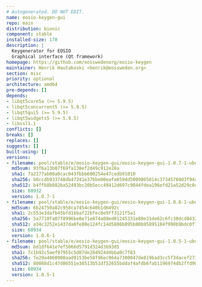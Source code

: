 ```yaml
---
# Autogenerated. DO NOT EDIT.
name: eosio-keygen-gui
repo: main
distribution: bionic
component: stable
installed-size: 178
description: |
  Keygenerator for EOSIO
  Graphical interface (Qt framework)
homepage: https://github.com/eosswedenorg/eosio-keygen
maintainer: Henrik Hautakoski <henrik@eossweden.org>
section: misc
priority: optional
architecture: amd64
pre-depends: []
depends:
- libqt5core5a (>= 5.9.5)
- libqt5concurrent5 (>= 5.9.5)
- libqt5gui5 (>= 5.9.5)
- libqt5widgets5 (>= 5.9.5)
- libssl1.1
conflicts: []
breaks: []
replaces: []
suggests: []
built-using: []
versions:
- filename: pool/stable/e/eosio-keygen-gui/eosio-keygen-gui-1.0.7-1-ubuntu-18.04_amd64.deb
  md5sum: 93f6a13b07f69fa138ef2d49c912e28a
  sha1: 7a2177ab00a0cac043fbbb600254e47cedb91010
  sha256: b0ccdb933748db47241e376be00eafa659dd5009865814c37345760d3f944760
  sha512: b4ffb8b882ba52493bc20b5ecc49412d697c9044fdea196efd21a52d29c0c1f49ae1de0aa5249b8e71b66f8aee0341f2e9f774e3cd17d08406ef62ed8f385744
  size: 60932
  version: 1.0.7-1
- filename: pool/stable/e/eosio-keygen-gui/eosio-keygen-gui-1.0.6-1-ubuntu-18.04_amd64.deb
  md5sum: 6b24750a82c958ca7454c640b1d6492c
  sha1: 2c553e3dafb45bfd1bbaf22bfec0e9ff3121f5a1
  sha256: 5a7710fa07f8996be8e71e874a08ed01245331e80e31de62c6fc38dcd0432d98
  sha512: a34c3252e1437da0fe80e124fc14d5806b095b00b95895184f990b9bdc0f7efff1974dcf34906f2746ad1ea84166e96476e72ca7195358c1d52520d1b49e1af9
  size: 60934
  version: 1.0.6-1
- filename: pool/stable/e/eosio-keygen-gui/eosio-keygen-gui-1.0.5-1-ubuntu-18.04_amd64.deb
  md5sum: bd1df641e7ef5066d5791d324d3b93d5
  sha1: 7c1b92c5aef97955c5d87de284924d4bba0c7f83
  sha256: fe29a4860908aad9153be58f96ec964a7300047de819bad3cc5f3dacef27343f
  sha512: 80088d1c47d86551e38513b51df52655bddaf4afdb6fab1196974db2ffd90cb2d0335fb601f45bcb8079cff0d8a7273ed8f72ccd37107aae4b0decac95c38343
  size: 60934
  version: 1.0.5-1
---
```


